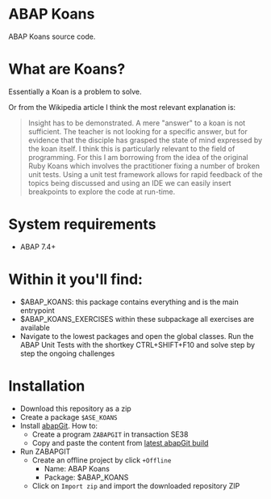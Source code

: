 # ABAP Koans
ABAP Koans source code.

# What are Koans?

Essentially a Koan is a problem to solve.

Or from the Wikipedia article I think the most relevant explanation is:

> Insight has to be demonstrated. A mere "answer" to a koan is not sufficient. The teacher is not looking for a specific answer, but for evidence that the disciple has grasped the state of mind expressed by the koan itself.
> I think this is particularly relevant to the field of programming.
> For this I am borrowing from the idea of the original Ruby Koans which involves the practitioner fixing a number of broken unit tests. Using a unit test framework allows for rapid feedback of the topics being discussed and using an IDE we can easily insert breakpoints to explore the code at run-time.

# System requirements
* ABAP 7.4+

# Within it you'll find:
* $ABAP_KOANS: this package contains everything and is the main entrypoint
* $ABAP_KOANS_EXERCISES within these subpackage all exercises are available
* Navigate to the lowest packages and open the global classes. Run the ABAP Unit Tests with the shortkey CTRL+SHIFT+F10 and solve step by step the ongoing challenges

# Installation
* Download this repository as a zip
* Create a package `$ASE_KOANS`
* Install [abapGit](https://github.com/larshp/abapGit). How to:
    * Create a program `ZABAPGIT` in transaction SE38
    * Copy and paste the content from [latest abapGit build](http://larshp.github.io/abapGit/build/zabapgit.txt)
* Run ZABAPGIT
  * Create an offline project by click `+Offline`
    * Name: ABAP Koans
    * Package: $ABAP_KOANS
  * Click on `Import zip` and import the downloaded repository ZIP

